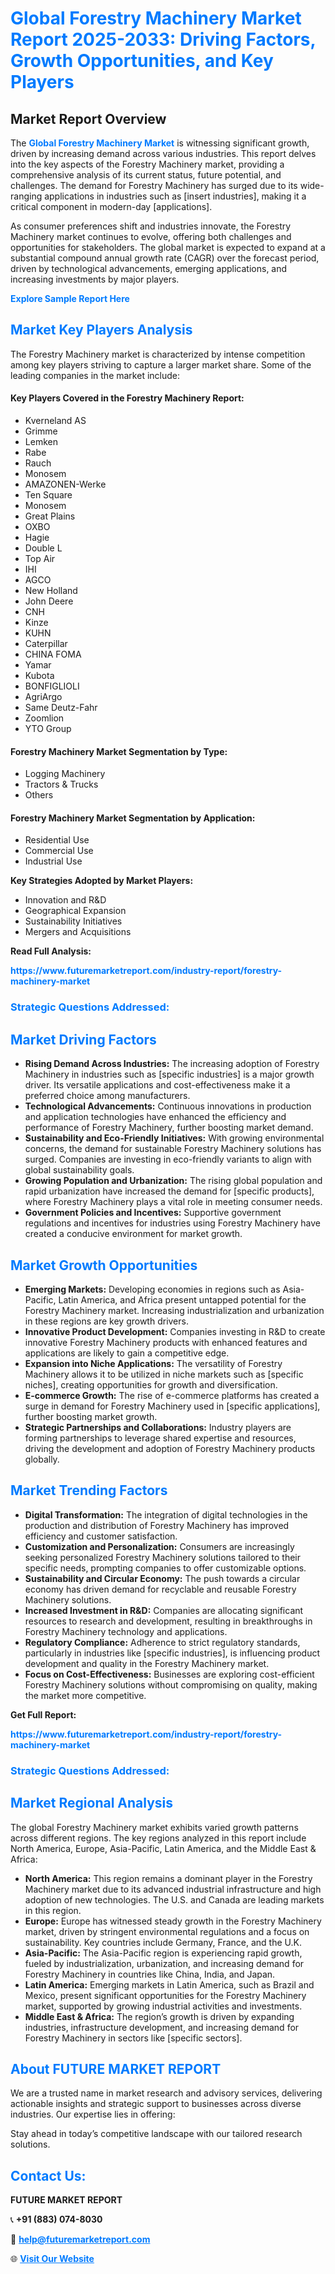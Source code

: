 <h1 style="color: #007BFF;">Global Forestry Machinery Market Report 2025-2033: Driving Factors, Growth Opportunities, and Key Players</h1>

<section id="overview">
<h2>Market Report Overview</h2>
<p>The <a href="https://www.futuremarketreport.com/industry-report/forestry-machinery-market" style="color: #007BFF; text-decoration: none;"><strong>Global Forestry Machinery Market</strong></a> is witnessing significant growth, driven by increasing demand across various industries. This report delves into the key aspects of the Forestry Machinery market, providing a comprehensive analysis of its current status, future potential, and challenges. The demand for Forestry Machinery has surged due to its wide-ranging applications in industries such as [insert industries], making it a critical component in modern-day [applications].</p>
<p>As consumer preferences shift and industries innovate, the Forestry Machinery market continues to evolve, offering both challenges and opportunities for stakeholders. The global market is expected to expand at a substantial compound annual growth rate (CAGR) over the forecast period, driven by technological advancements, emerging applications, and increasing investments by major players.</p>
</section>

<section id="overview">
<p><a href="https://www.futuremarketreport.com/request-sample/reportId=103996" style="color: #007BFF; text-decoration: none;"><strong>Explore Sample Report Here</strong></a></p>
</section>

<section id="key-players">
<h2 style="color: #007BFF;">Market Key Players Analysis</h2>
<p>The Forestry Machinery market is characterized by intense competition among key players striving to capture a larger market share. Some of the leading companies in the market include:</p>
<h4>Key Players Covered in the Forestry Machinery Report:</h4>
<ul><li>Kverneland AS</li><li>Grimme</li><li>Lemken</li><li>Rabe</li><li>Rauch</li><li>Monosem</li><li>AMAZONEN-Werke</li><li>Ten Square</li><li>Monosem</li><li>Great Plains</li><li>OXBO</li><li>Hagie</li><li>Double L</li><li>Top Air</li><li>IHI</li><li>AGCO</li><li>New Holland</li><li>John Deere</li><li>CNH</li><li>Kinze</li><li>KUHN</li><li>Caterpillar</li><li>CHINA FOMA</li><li>Yamar</li><li>Kubota</li><li>BONFIGLIOLI</li><li>AgriArgo</li><li>Same Deutz-Fahr</li><li>Zoomlion</li><li>YTO Group</li></ul>
<h4>Forestry Machinery Market Segmentation by Type:</h4>
<ul><li>Logging Machinery</li><li>Tractors &amp; Trucks</li><li>Others</li></ul>

<h4>Forestry Machinery Market Segmentation by Application:</h4>
<ul><li>Residential Use</li><li>Commercial Use</li><li>Industrial Use</li></ul>
<p><strong>Key Strategies Adopted by Market Players:</strong></p>
<ul>
<li>Innovation and R&D</li>
<li>Geographical Expansion</li>
<li>Sustainability Initiatives</li>
<li>Mergers and Acquisitions</li>
</ul>
</section>

<section>
<p><strong>Read Full Analysis: </strong></p><a href="https://www.futuremarketreport.com/industry-report/forestry-machinery-market" style="color: #007BFF; text-decoration: none;"><strong>https://www.futuremarketreport.com/industry-report/forestry-machinery-market</strong></a>
<h3 style="color: #007BFF;">Strategic Questions Addressed:</h3>
</section>

<section id="driving-factors">
<h2 style="color: #007BFF;">Market Driving Factors</h2>
<ul>
<li><strong>Rising Demand Across Industries:</strong> The increasing adoption of Forestry Machinery in industries such as [specific industries] is a major growth driver. Its versatile applications and cost-effectiveness make it a preferred choice among manufacturers.</li>
<li><strong>Technological Advancements:</strong> Continuous innovations in production and application technologies have enhanced the efficiency and performance of Forestry Machinery, further boosting market demand.</li>
<li><strong>Sustainability and Eco-Friendly Initiatives:</strong> With growing environmental concerns, the demand for sustainable Forestry Machinery solutions has surged. Companies are investing in eco-friendly variants to align with global sustainability goals.</li>
<li><strong>Growing Population and Urbanization:</strong> The rising global population and rapid urbanization have increased the demand for [specific products], where Forestry Machinery plays a vital role in meeting consumer needs.</li>
<li><strong>Government Policies and Incentives:</strong> Supportive government regulations and incentives for industries using Forestry Machinery have created a conducive environment for market growth.</li>
</ul>
</section>

<section id="growth-opportunities">
<h2 style="color: #007BFF;">Market Growth Opportunities</h2>
<ul>
<li><strong>Emerging Markets:</strong> Developing economies in regions such as Asia-Pacific, Latin America, and Africa present untapped potential for the Forestry Machinery market. Increasing industrialization and urbanization in these regions are key growth drivers.</li>
<li><strong>Innovative Product Development:</strong> Companies investing in R&D to create innovative Forestry Machinery products with enhanced features and applications are likely to gain a competitive edge.</li>
<li><strong>Expansion into Niche Applications:</strong> The versatility of Forestry Machinery allows it to be utilized in niche markets such as [specific niches], creating opportunities for growth and diversification.</li>
<li><strong>E-commerce Growth:</strong> The rise of e-commerce platforms has created a surge in demand for Forestry Machinery used in [specific applications], further boosting market growth.</li>
<li><strong>Strategic Partnerships and Collaborations:</strong> Industry players are forming partnerships to leverage shared expertise and resources, driving the development and adoption of Forestry Machinery products globally.</li>
</ul>
</section>

<section id="trending-factors">
<h2 style="color: #007BFF;">Market Trending Factors</h2>
<ul>
<li><strong>Digital Transformation:</strong> The integration of digital technologies in the production and distribution of Forestry Machinery has improved efficiency and customer satisfaction.</li>
<li><strong>Customization and Personalization:</strong> Consumers are increasingly seeking personalized Forestry Machinery solutions tailored to their specific needs, prompting companies to offer customizable options.</li>
<li><strong>Sustainability and Circular Economy:</strong> The push towards a circular economy has driven demand for recyclable and reusable Forestry Machinery solutions.</li>
<li><strong>Increased Investment in R&D:</strong> Companies are allocating significant resources to research and development, resulting in breakthroughs in Forestry Machinery technology and applications.</li>
<li><strong>Regulatory Compliance:</strong> Adherence to strict regulatory standards, particularly in industries like [specific industries], is influencing product development and quality in the Forestry Machinery market.</li>
<li><strong>Focus on Cost-Effectiveness:</strong> Businesses are exploring cost-efficient Forestry Machinery solutions without compromising on quality, making the market more competitive.</li>
</ul>
</section>

<section>
<p><strong>Get Full Report: </strong></p><a href="https://www.futuremarketreport.com/industry-report/forestry-machinery-market" style="color: #007BFF; text-decoration: none;"><strong>https://www.futuremarketreport.com/industry-report/forestry-machinery-market</strong></a>
<h3 style="color: #007BFF;">Strategic Questions Addressed:</h3>
</section>


<section id="regional-analysis">
<h2 style="color: #007BFF;">Market Regional Analysis</h2>
<p>The global Forestry Machinery market exhibits varied growth patterns across different regions. The key regions analyzed in this report include North America, Europe, Asia-Pacific, Latin America, and the Middle East & Africa:</p>
<ul>
<li><strong>North America:</strong> This region remains a dominant player in the Forestry Machinery market due to its advanced industrial infrastructure and high adoption of new technologies. The U.S. and Canada are leading markets in this region.</li>
<li><strong>Europe:</strong> Europe has witnessed steady growth in the Forestry Machinery market, driven by stringent environmental regulations and a focus on sustainability. Key countries include Germany, France, and the U.K.</li>
<li><strong>Asia-Pacific:</strong> The Asia-Pacific region is experiencing rapid growth, fueled by industrialization, urbanization, and increasing demand for Forestry Machinery in countries like China, India, and Japan.</li>
<li><strong>Latin America:</strong> Emerging markets in Latin America, such as Brazil and Mexico, present significant opportunities for the Forestry Machinery market, supported by growing industrial activities and investments.</li>
<li><strong>Middle East & Africa:</strong> The region’s growth is driven by expanding industries, infrastructure development, and increasing demand for Forestry Machinery in sectors like [specific sectors].</li>
</ul>
</section>

<footer>
<h2 style="color: #007BFF;">About FUTURE MARKET REPORT</h2>
<p>We are a trusted name in market research and advisory services, delivering actionable insights and strategic support to businesses across diverse industries. Our expertise lies in offering:</p>

<p>Stay ahead in today’s competitive landscape with our tailored research solutions.</p>

<h2 style="color: #007BFF;">Contact Us:</h2>
<p><strong>FUTURE MARKET REPORT</strong></p>
<p>📞 <strong>+91 (883) 074-8030</strong></p>
<p>📧 <strong><a href="mailto:help@futuremarketreport.com" style="color: #007BFF;">help@futuremarketreport.com</a></strong></p>
<p>🌐 <strong><a href="https://www.futuremarketreport.com/" style="color: #007BFF;">Visit Our Website</a></strong></p>
</footer>